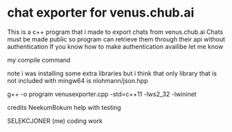 # chat exporter for venus.chub.ai
This is a c++ program that i made to export chats from venus.chub.ai
Chats must be made public so program can retrieve them through their api without authentication
If you know how to make authentication availibe let me know


my compile command

note i was installing some extra libraries but i think that only library that is not included with mingw64 is nlohmann/json.hpp

g++ -o program venusexporter.cpp -std=c++11 -lws2_32 -lwininet


credits
NeekumBokum help with testing

SELEKCJONER (me) coding work
